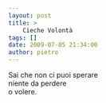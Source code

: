 ```yaml
---
layout: post
title: >
    Cieche Volontà
tags: []
date: 2009-07-05 21:34:00
author: pietro
---
```

Sai che non ci puoi sperare<br/>niente da perdere<br/>o volere.
